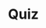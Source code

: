 ---
title: "Quiz"
passing_percentage: 70
layout: "test"
type: "test"
questions:
  - id: "q1"
    text: "What is Ambassador Edge Stack built on?"
    type: "single-answer"
    marks: 2
    options:
      - id: "a"
        text: "NGINX Proxy"
      - id: "b"
        text: "Envoy Proxy"
        is_correct: true
      - id: "c"
        text: "HAProxy"
      - id: "d"
        text: "Apache HTTP Server"
  - id: "q2"
    text: "Which features are included in Ambassador Edge Stack?"
    type: "multiple-answers"
    marks: 2
    options:
      - id: "a"
        text: "Automatic TLS"
        is_correct: true
      - id: "b"
        text: "Global rate limiting"
        is_correct: true
      - id: "c"
        text: "Local rate limiting"
        is_correct: true
      - id: "d"
        text: "Round Robin Load Balancing"
        is_correct: true
  - id: "q3"
    text: "Which Meshery component provides visual design capabilities?"
    type: "short_answer" 
    marks: 2
    correct_answer: "Kanvas" 
---